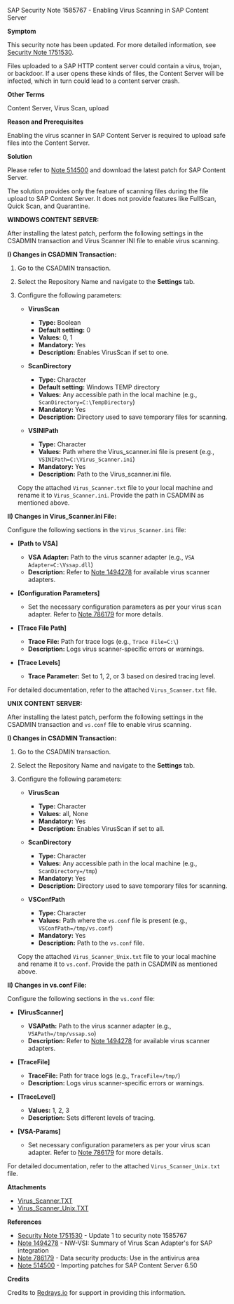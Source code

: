 SAP Security Note 1585767 - Enabling Virus Scanning in SAP Content Server

**Symptom**

This security note has been updated. For more detailed information, see [Security Note 1751530](https://me.sap.com/notes/1751530).

Files uploaded to a SAP HTTP content server could contain a virus, trojan, or backdoor. If a user opens these kinds of files, the Content Server will be infected, which in turn could lead to a content server crash.

**Other Terms**

Content Server, Virus Scan, upload

**Reason and Prerequisites**

Enabling the virus scanner in SAP Content Server is required to upload safe files into the Content Server.

**Solution**

Please refer to [Note 514500](https://me.sap.com/notes/514500) and download the latest patch for SAP Content Server.

The solution provides only the feature of scanning files during the file upload to SAP Content Server. It does not provide features like FullScan, Quick Scan, and Quarantine.

**WINDOWS CONTENT SERVER:**

After installing the latest patch, perform the following settings in the CSADMIN transaction and Virus Scanner INI file to enable virus scanning.

**I) Changes in CSADMIN Transaction:**

1. Go to the CSADMIN transaction.
2. Select the Repository Name and navigate to the **Settings** tab.
3. Configure the following parameters:

   - **VirusScan**
     - **Type:** Boolean
     - **Default setting:** 0
     - **Values:** 0, 1
     - **Mandatory:** Yes
     - **Description:** Enables VirusScan if set to one.

   - **ScanDirectory**
     - **Type:** Character
     - **Default setting:** Windows TEMP directory
     - **Values:** Any accessible path in the local machine (e.g., `ScanDirectory=C:\TempDirectory`)
     - **Mandatory:** Yes
     - **Description:** Directory used to save temporary files for scanning.

   - **VSINIPath**
     - **Type:** Character
     - **Values:** Path where the Virus_scanner.ini file is present (e.g., `VSINIPath=C:\Virus_Scanner.ini`)
     - **Mandatory:** Yes
     - **Description:** Path to the Virus_scanner.ini file.

   Copy the attached `Virus_Scanner.txt` file to your local machine and rename it to `Virus_Scanner.ini`. Provide the path in CSADMIN as mentioned above.

**II) Changes in Virus_Scanner.ini File:**

Configure the following sections in the `Virus_Scanner.ini` file:

- **[Path to VSA]**
  - **VSA Adapter:** Path to the virus scanner adapter (e.g., `VSA Adapter=C:\Vssap.dll`)
  - **Description:** Refer to [Note 1494278](https://me.sap.com/notes/1494278) for available virus scanner adapters.

- **[Configuration Parameters]**
  - Set the necessary configuration parameters as per your virus scan adapter. Refer to [Note 786179](https://me.sap.com/notes/786179) for more details.

- **[Trace File Path]**
  - **Trace File:** Path for trace logs (e.g., `Trace File=C:\`)
  - **Description:** Logs virus scanner-specific errors or warnings.

- **[Trace Levels]**
  - **Trace Parameter:** Set to 1, 2, or 3 based on desired tracing level.

For detailed documentation, refer to the attached `Virus_Scanner.txt` file.

**UNIX CONTENT SERVER:**

After installing the latest patch, perform the following settings in the CSADMIN transaction and `vs.conf` file to enable virus scanning.

**I) Changes in CSADMIN Transaction:**

1. Go to the CSADMIN transaction.
2. Select the Repository Name and navigate to the **Settings** tab.
3. Configure the following parameters:

   - **VirusScan**
     - **Type:** Character
     - **Values:** all, None
     - **Mandatory:** Yes
     - **Description:** Enables VirusScan if set to all.

   - **ScanDirectory**
     - **Type:** Character
     - **Values:** Any accessible path in the local machine (e.g., `ScanDirectory=/tmp`)
     - **Mandatory:** Yes
     - **Description:** Directory used to save temporary files for scanning.

   - **VSConfPath**
     - **Type:** Character
     - **Values:** Path where the `vs.conf` file is present (e.g., `VSConfPath=/tmp/vs.conf`)
     - **Mandatory:** Yes
     - **Description:** Path to the `vs.conf` file.

   Copy the attached `Virus_Scanner_Unix.txt` file to your local machine and rename it to `vs.conf`. Provide the path in CSADMIN as mentioned above.

**II) Changes in vs.conf File:**

Configure the following sections in the `vs.conf` file:

- **[VirusScanner]**
  - **VSAPath:** Path to the virus scanner adapter (e.g., `VSAPath=/tmp/vssap.so`)
  - **Description:** Refer to [Note 1494278](https://me.sap.com/notes/1494278) for available virus scanner adapters.

- **[TraceFile]**
  - **TraceFile:** Path for trace logs (e.g., `TraceFile=/tmp/`)
  - **Description:** Logs virus scanner-specific errors or warnings.

- **[TraceLevel]**
  - **Values:** 1, 2, 3
  - **Description:** Sets different levels of tracing.

- **[VSA-Params]**
  - Set necessary configuration parameters as per your virus scan adapter. Refer to [Note 786179](https://me.sap.com/notes/786179) for more details.

For detailed documentation, refer to the attached `Virus_Scanner_Unix.txt` file.

**Attachments**

- [Virus_Scanner.TXT](https://me.sap.com/sap/support/sapnotes/public/services/attachment.htm?iv_key=012003146900000203472011&iv_version=0010&iv_guid=59866D406C8E0A4DBBE2268F50AC260A)
- [Virus_Scanner_Unix.TXT](https://me.sap.com/sap/support/sapnotes/public/services/attachment.htm?iv_key=012003146900000203472011&iv_version=0010&iv_guid=6E5FA9C073EFD64BAFE9D47A92158C0B)

**References**

- [Security Note 1751530](https://me.sap.com/notes/1751530) - Update 1 to security note 1585767
- [Note 1494278](https://me.sap.com/notes/1494278) - NW-VSI: Summary of Virus Scan Adapter's for SAP integration
- [Note 786179](https://me.sap.com/notes/786179) - Data security products: Use in the antivirus area
- [Note 514500](https://me.sap.com/notes/514500) - Importing patches for SAP Content Server 6.50

**Credits**

Credits to [Redrays.io](https://redrays.io) for support in providing this information.